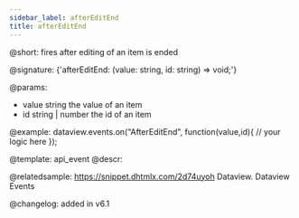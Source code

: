 ```yaml
---
sidebar_label: afterEditEnd
title: afterEditEnd
---          
```


@short: fires after editing of an item is ended

@signature: {'afterEditEnd: (value: string, id: string) => void;'}

@params:
- value		string		the value of an item
- id		string | number		the id of an item

@example:
dataview.events.on("AfterEditEnd", function(value,id){
	// your logic here
});

@template: api_event
@descr:

@relatedsample:
https://snippet.dhtmlx.com/2d74uyoh	Dataview. Dataview Events


@changelog: added in v6.1
